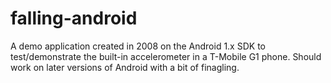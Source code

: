 falling-android
===============

A demo application created in 2008 on the Android 1.x SDK to test/demonstrate the built-in accelerometer in a T-Mobile G1 phone. Should work on later versions of Android with a bit of finagling.